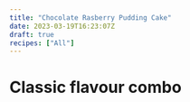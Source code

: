```yaml
---
title: "Chocolate Rasberry Pudding Cake"
date: 2023-03-19T16:23:07Z
draft: true
recipes: ["All"]
---
```


# Classic flavour combo